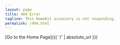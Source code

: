 ```yaml
---
layout: page
title: 404 Error
tagline: This HomeKit accessory is not responding.
permalink: /404.html
---
```


[Go to the Home Page]({{ '/' | absolute_url }})
